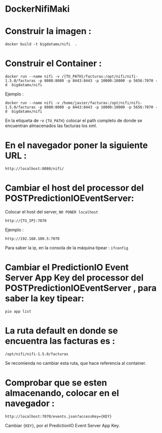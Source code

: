 # DockerNifiMaki

# Construir la imagen :
```docker build -t bigdatamx/nifi  . ```

# Construir el Container :

```docker run --name nifi -v /{TU_PATH}/facturas:/opt/nifi/nifi-1.5.0/facturas -p 8080:8080 -p 8443:8443 -p 10000:10000 -p 5656:7070 -d  bigdatamx/nifi```


Ejemplo :

```docker run --name nifi -v /home/javier/facturas:/opt/nifi/nifi-1.5.0/facturas -p 8080:8080 -p 8443:8443 -p 10000:10000 -p 5656:7070 -d  bigdatamx/nifi```

En la etiqueta de -v ```{TU_PATH}``` colocar el path completo de donde se encuentran almacenados las facturas los xml.


# En el navegador poner la siguiente URL : 
```http://localhost:8080/nifi/```


# Cambiar el host del processor del POSTPredictionIOEventServer:

Colocar el host del server, ```NO PONER localhost```

```http://{TU_IP}:7070```

Ejemplo : 

```http://192.168.100.5:7070```


Para saber la ip, en la consola de la máquina tipear : ```ifconfig``` 


# Cambiar el PredictionIO Event Server App Key del processor del POSTPredictionIOEventServer , para saber la key tipear:
```pio app list```



# La ruta default en donde se encuentra las facturas es :
 ```/opt/nifi/nifi-1.5.0/facturas```

Se recomienda no cambiar esta ruta, que hace referencia al container.


# Comprobar que se esten almacenando, colocar en el navegador :

```http://localhost:7070/events.json?accessKey={KEY}```

Cambiar ```{KEY}```, por el  PredictionIO Event Server App Key.

